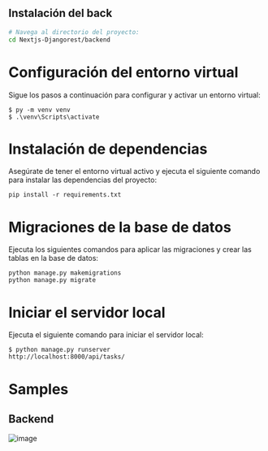 ## Instalación del back
```bash
# Navega al directorio del proyecto:
cd Nextjs-Djangorest/backend
```

# Configuración del entorno virtual

Sigue los pasos a continuación para configurar y activar un entorno virtual:

    $ py -m venv venv
    $ .\venv\Scripts\activate

# Instalación de dependencias
Asegúrate de tener el entorno virtual activo y ejecuta el siguiente comando para instalar las dependencias del proyecto:

    pip install -r requirements.txt

# Migraciones de la base de datos

Ejecuta los siguientes comandos para aplicar las migraciones y crear las tablas en la base de datos:

    python manage.py makemigrations
    python manage.py migrate

# Iniciar el servidor local

Ejecuta el siguiente comando para iniciar el servidor local:

    $ python manage.py runserver
    http://localhost:8000/api/tasks/


 # Samples 

## Backend
![image](https://github.com/02Alexis/Nextjs-Djangorest/assets/99287560/8506e6d9-59c9-4931-ae01-0e851fc5486c)
